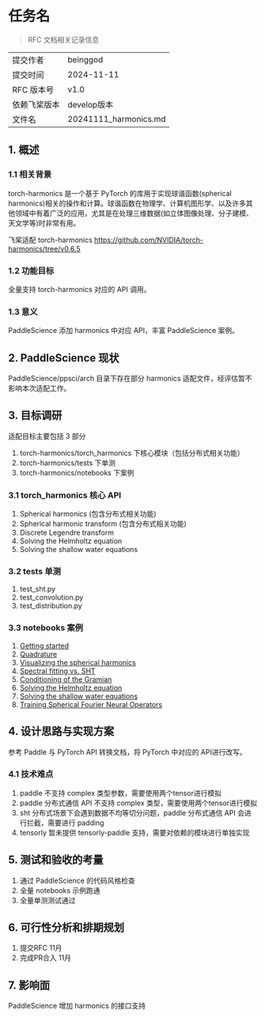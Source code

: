 # 任务名

> RFC 文档相关记录信息

|              |                       |
| ------------ | --------------------- |
| 提交作者     | beinggod |
| 提交时间     | 2024-11-11            |
| RFC 版本号   | v1.0                  |
| 依赖飞桨版本 | develop版本           |
| 文件名       | 20241111_harmonics.md |

## 1. 概述

### 1.1 相关背景

torch-harmonics 是一个基于 PyTorch 的库用于实现球谐函数(spherical harmonics)相关的操作和计算。球谐函数在物理学、计算机图形学、以及许多其他领域中有着广泛的应用，尤其是在处理三维数据(如立体图像处理、分子建模、天文学等)时非常有用。

飞桨适配 torch-harmonics https://github.com/NVIDIA/torch-harmonics/tree/v0.6.5

### 1.2 功能目标

全量支持 torch-harmonics 对应的 API 调用。


### 1.3 意义

PaddleScience 添加 harmonics 中对应 API，丰富 PaddleScience 案例。

## 2. PaddleScience 现状

PaddleScience/ppsci/arch 目录下存在部分 harmonics 适配文件，经评估暂不影响本次适配工作。

## 3. 目标调研

适配目标主要包括 3 部分
1. torch-harmonics/torch_harmonics 下核心模块（包括分布式相关功能）
2. torch-harmonics/tests 下单测
3. torch-harmonics/notebooks 下案例

### 3.1 torch_harmonics 核心 API

1. Spherical harmonics (包含分布式相关功能)
2. Spherical harmonic transform (包含分布式相关功能)
3. Discrete Legendre transform
4. Solving the Helmholtz equation
5. Solving the shallow water equations

### 3.2 tests 单测

1. test_sht.py
2. test_convolution.py
3. test_distribution.py

### 3.3 notebooks 案例

1. [Getting started](https://github.com/NVIDIA/torch-harmonics/tree/v0.6.5/notebooks/getting_started.ipynb)
2. [Quadrature](https://github.com/NVIDIA/torch-harmonics/tree/v0.6.5/notebooks/quadrature.ipynb)
3. [Visualizing the spherical harmonics](https://github.com/NVIDIA/torch-harmonics/tree/v0.6.5/notebooks/plot_spherical_harmonics.ipynb)
4. [Spectral fitting vs. SHT](https://github.com/NVIDIA/torch-harmonics/tree/v0.6.5/notebooks/gradient_analysis.ipynb)
5. [Conditioning of the Gramian](https://github.com/NVIDIA/torch-harmonics/tree/v0.6.5/notebooks/conditioning_sht.ipynb)
6. [Solving the Helmholtz equation](https://github.com/NVIDIA/torch-harmonics/tree/v0.6.5/notebooks/helmholtz.ipynb)
7. [Solving the shallow water equations](https://github.com/NVIDIA/torch-harmonics/tree/v0.6.5/notebooks/shallow_water_equations.ipynb)
8. [Training Spherical Fourier Neural Operators](https://github.com/NVIDIA/torch-harmonics/tree/v0.6.5/notebooks/train_sfno.ipynb)


## 4. 设计思路与实现方案

参考 Paddle 与 PyTorch API 转换文档，将 PyTorch 中对应的 API进行改写。 

### 4.1 技术难点

1. paddle 不支持 complex 类型参数，需要使用两个tensor进行模拟
2. paddle 分布式通信 API 不支持 complex 类型，需要使用两个tensor进行模拟
3. sht 分布式场景下会遇到数据不均等切分问题，paddle 分布式通信 API 会进行拦截，需要进行 padding
4. tensorly 暂未提供 tensorly-paddle 支持，需要对依赖的模块进行单独实现


## 5. 测试和验收的考量

1. 通过 PaddleScience 的代码风格检查
2. 全量 notebooks 示例跑通
3. 全量单测测试通过

## 6. 可行性分析和排期规划

1. 提交RFC 11月
2. 完成PR合入 11月

## 7. 影响面

PaddleScience 增加 harmonics 的接口支持
